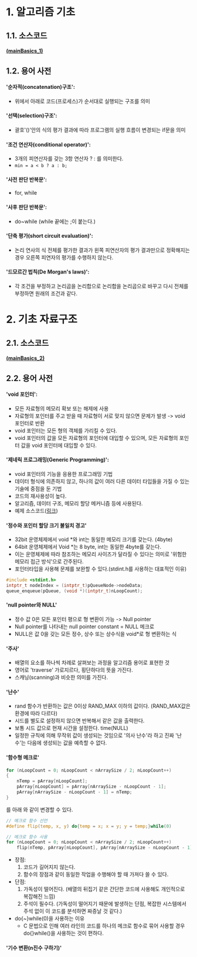# 1. 알고리즘 기초
## 1.1. 소스코드
#### [(mainBasics_1)](../../source/DSNA/Algorithm_Practice/mainBasics_1.c)
## 1.2. 용어 사전
#### '순자적(concatenation)구조': 
- 위에서 아래로 코드(프로세스)가 순서대로 실행되는 구조를 의미
#### '선택(selection)구조': 
- 괄호'()'안의 식의 평가 결과에 따라 프로그램의 실행 흐름이 변경되는 if문을 의미
#### '조건 연산자(conditional operator)':
- 3개의 피연산자를 갖는 3항 연산자 ? : 를 의미한다. 
- ```min = a < b ? a : b;```
#### '사전 판단 반복문': 
- for, while
#### '사후 판단 반복문': 
- do~while (while 끝에는 ;이 붙는다.)
#### '단축 평가(short circuit evaluation)':
- 논리 연사의 식 전체를 평가한 결과가 왼쪽 피연산자의 평가 결과만으로 정확해지는 경우 오른쪽 피연자의 평가를 수행하지 않는다.
#### '드모르간 법칙(De Morgan's laws)': 
- 각 조건을 부정하고 논리곱을 논리합으로 논리합을 논리곱으로 바꾸고 다시 전체를 부정하면 원래의 조건과 같다.

# 2. 기초 자료구조
## 2.1. 소스코드
#### [(mainBasics_2)](../../source/DSNA/Algorithm_Practice/mainBasics_2.c)
## 2.2. 용어 사전
#### 'void 포인터':
- 모든 자료형의 메모리 확보 또는 해제에 사용
- 자료형의 포인터를 주고 받을 때 자료형이 서로 맞지 않으면 문제가 발생 -> void 포인터로 반환
- void 포인터는 모든 형의 객체를 가리킬 수 있다.
- void 포인터의 값을 모든 자료형의 포인터에 대입할 수 있으며, 모든 자료형의 포인터 값을 void 포인터에 대입할 수 있다.
#### '제네릭 프로그래밍(Generic Programming)':   
- void 포인터의 기능을 응용한 프로그래밍 기법
- 데이터 형식에 의존하지 않고, 하나의 값이 여러 다른 데이터 타입들을 가질 수 있는 기술에 중점을 둔 기법
- 코드의 재사용성이 높다.
- 알고리즘, 데이터 구조, 메모리 할당 메커니즘 등에 사용된다.
- 예제 소스코드([링크](../../source/DSNA/non-Linear/includeGenericStructure.c))
#### '정수와 포인터 할당 크기 불일치 경고'
- 32bit 운영체제에서 void *와 int는 동일한 메모리 크기를 갖는다. (4byte)
- 64bit 운영체제에서 Void *는 8 byte, int는 동일한 4byte를 갖는다.
- 이는 운영체제에 따라 참조하는 메모리 사이즈가 달라질 수 있다는 의미로 '위험한 메모리 접근 방식'으로 간주된다.
- 포인터타입을 사용해 문제를 보완할 수 있다.(stdint.h를 사용하는 대표적인 이유)
```c
#include <stdint.h>
intptr_t nodeIndex = (intptr_t)pQueueNode->nodeData;
queue_enqueue(pQueue, (void *)(intptr_t)nLoopCount);
```
#### 'null pointer와 NULL'
- 정수 값 0은 모든 포인터 평으로 형 변환이 가능 -> Null pointer
- Null pointer를 나타내는 null pointer constant = NULL 메크로
- NULL은 값 0을 갖는 모든 정수, 상수 또는 상수식을 void*로 형 변환하는 식

#### '주사'
- 배열의 요소를 하나씩 차례로 살펴보는 과정을 알고리즘 용어로 표현한 것
- 영어로 'traverse' 가로지르다, 횡단하다의 뜻을 가진다.
- 스캐닝(scanning)과 비슷한 의미를 가진다.

#### '난수'
- rand 함수가 반환하는 값은 0이상 RAND_MAX 이하의 값이다. (RAND_MAX값은 환경에 따라 다르다)
- 시드를 별도로 설정하지 않으면 반복해서 같은 값을 출력한다.
- 보통 시드 값으로 현재 시간을 설정한다. time(NULL)
- 일정한 규칙에 의해 무작위 값이 생성되는 것임으로 '의사 난수'라 하고 진짜 '난수'는 다음에 생성되는 값을 예측할 수 없다.

#### '함수형 메크로'
```c
for (nLoopCount = 0; nLoopCount < nArraySize / 2; nLoopCount++)
{
    nTemp = pArray[nLoopCount];
    pArray[nLoopCount] = pArray[nArraySize - nLoopCount - 1];
    pArray[nArraySize - nLoopCount - 1] = nTemp;
}
```
를 아래 와 같이 변경할 수 있다.
```c
// 메크로 함수 선언
#define flip(temp, x, y) do{temp = x; x = y; y = temp;}while(0)

// 메크로 함수 사용
for (nLoopCount = 0; nLoopCount < nArraySize / 2; nLoopCount++)
    flip(nTemp, pArray[nLoopCount], pArray[nArraySize - nLoopCount - 1]);
```
- 장점:
    1) 코드가 길어지지 않는다.
    2) 함수의 장점과 같이 동일한 작업을 수행해야 할 때 가져다 쓸 수 있다.
- 단점:
    1) 가독성이 떨어진다. (배열의 뒤집기 같은 간단한 코드에 사용해도 개인적으로 복잡해진 느낌)
    2) 주석이 필수다. (가독성이 떨어지기 때문에 발생하는 단점, 복잡한 시스템에서 주석 없이 이 코드를 분석하면 짜증날 것 같다.)
- do{~}while(0)을 사용하는 이유
    * C 문법으로 인해 여러 라인의 코드를 하나의 메크로 함수로 묶어 사용할 경우 do{}while()을 사용하는 것이 편하다.

#### '기수 변환(n진수 구하기)'